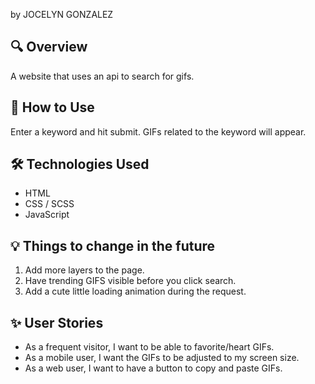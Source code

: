 by JOCELYN GONZALEZ

## 🔍 Overview
A website that uses an api to search for gifs.

## 🚀 How to Use
Enter a keyword and hit submit. GIFs related to the keyword will appear.

## 🛠️ Technologies Used
- HTML
- CSS / SCSS
- JavaScript

## 💡 Things to change in the future
1. Add more layers to the page.
2. Have trending GIFS visible before you click search.
3. Add a cute little loading animation during the request.

## ✨ User Stories
- As a frequent visitor, I want to be able to favorite/heart GIFs.
- As a mobile user, I want the GIFs to be adjusted to my screen size.
- As a web user, I want to have a button to copy and paste GIFs.
